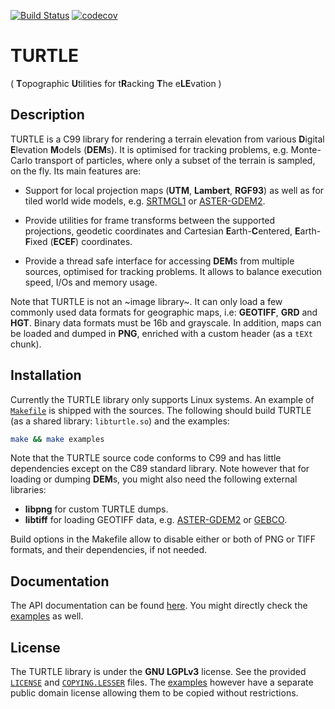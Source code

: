 [![Build Status](https://travis-ci.com/niess/turtle.svg?branch=ci)](https://travis-ci.com/niess/turtle)
[![codecov](https://codecov.io/gh/niess/turtle/branch/dev/graph/badge.svg)](https://codecov.io/gh/niess/turtle)

# TURTLE
( **T**opographic **U**tilities for t**R**acking **T**he e**LE**vation )

## Description

TURTLE is a C99 library for rendering a terrain elevation from various
**D**igital **E**levation **M**odels (**DEM**s). It is optimised for tracking
problems, e.g. Monte-Carlo transport of particles, where only a subset of the
terrain is sampled, on the fly. Its main features are:

* Support for local projection maps (**UTM**, **Lambert**, **RGF93**) as well
as for tiled world wide models, e.g. [SRTMGL1](https://lpdaac.usgs.gov/node/527)
or [ASTER-GDEM2](https://asterweb.jpl.nasa.gov/gdem.asp).

* Provide utilities for frame transforms between the supported projections,
geodetic coordinates and Cartesian **E**arth-**C**entered, **E**arth-**F**ixed
(**ECEF**) coordinates.

* Provide a thread safe interface for accessing **DEM**s from multiple sources,
optimised for tracking problems. It allows to balance execution speed, I/Os and
memory usage.

Note that TURTLE is not an ~image library~. It can only load a few commonly
used data formats for geographic maps, i.e: **GEOTIFF**, **GRD** and **HGT**.
Binary data formats must be 16b and grayscale. In addition, maps can be loaded
and dumped in **PNG**, enriched with a custom header (as a `tEXt` chunk).

## Installation

Currently the TURTLE library only supports Linux systems. An example of
[`Makefile`](Makefile) is shipped with the sources. The following should
build TURTLE (as a shared library: `libturtle.so`) and the examples:
```bash
make && make examples
```

Note that the TURTLE source code conforms to C99 and has little dependencies
except on the C89 standard library. Note however that for loading or dumping
**DEM**s, you might also need the following external libraries:

* **libpng** for custom TURTLE dumps.
* **libtiff** for loading GEOTIFF data, e.g.
  [ASTER-GDEM2](https://asterweb.jpl.nasa.gov/gdem.asp) or
  [GEBCO](http://www.gebco.net/).

Build options in the Makefile allow to disable either or both of PNG or TIFF
formats, and their dependencies, if not needed.

## Documentation

The API documentation can be found [here](http://niess.github.io/turtle-docs).
You might directly check the [examples](examples) as well.

## License

The TURTLE library is  under the **GNU LGPLv3** license. See the provided
[`LICENSE`](LICENSE) and [`COPYING.LESSER`](COPYING.LESSER) files. The
[examples](examples) however have a separate public domain license allowing
them to be copied without restrictions.
